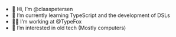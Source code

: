 - 👋 Hi, I’m @claaspetersen
- 🌱 I’m currently learning TypeScript and the development of DSLs
- 👨‍💻 I’m working at @TypeFox
- 💾 I’m interested in old tech (Mostly computers)

<!---
claaspetersen/claaspetersen is a ✨ special ✨ repository because its `README.md` (this file) appears on your GitHub profile.
You can click the Preview link to take a look at your changes.
--->

